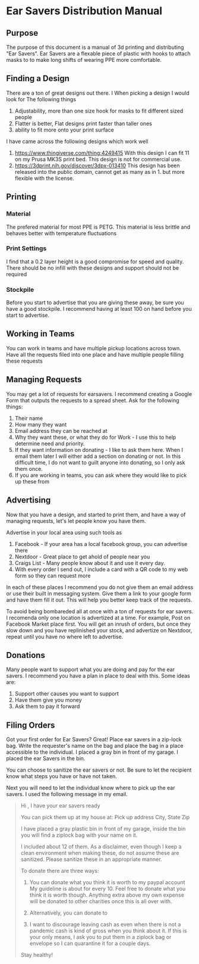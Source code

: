 Ear Savers Distribution Manual
===============================

Purpose
-----------
The purpose of this document is a manual of 3d printing and distributing "Ear Savers". Ear Savers are a flexable piece of plastic with hooks to attach masks
to to make long shifts of wearing PPE more comfortable.

Finding a Design
----------------------
There are a ton of great designs out there. I When picking a design I would look for The following things
1. Adjustability, more than one size hook for masks to fit different sized people
2. Flatter is better, Flat designs print faster than taller ones
3. ability to fit more onto your print surface

I have came across the following designs which work well
1. https://www.thingiverse.com/thing:4249415 With this design I can fit 11 on my Prusa MK3S print bed. This design is not for commercial use.
2. https://3dprint.nih.gov/discover/3dpx-013410 This design has been released into the public domain, cannot get as many as in 1. but more flexible with the license.

Printing
-----------------
### Material
The prefered material for most PPE is PETG. This material is less brittle and behaves better with temperature fluctuations

### Print Settings
I find that a 0.2 layer height is a good compromise for speed and quality. There should be no infill with these designs and support should not be required

### Stockpile
Before you start to advertise that you are giving these away, be sure you have a good stockpile. 
I recommend having at least 100 on hand before you start to advertise.

Working in Teams
-----------------
You can work in teams and have multiple pickup locations across town. Have all the requests filed into one place and have multiple people filling these requests

Managing Requests
---------------------
You may get a lot of requests for earsavers. I recommend creating a Google Form that outputs the requests to a spread sheet. Ask for the following things:
1. Their name
2. How many they want
3. Email address they can be reached at
4. Why they want these, or what they do for Work - I use this to help determine need and priority. 
5. If they want information on donating - I like to ask them here. When I email them later I will either add a section on donating or not. In this difficult time, I do not want to guilt anyone into donating, so I only ask them once.
6. If you are working in teams, you can ask where they would like to pick up these from

Advertising
-----------
Now that you have a design, and started to print them, and have a way of managing requests, let's let people know you have them.

Advertise in your local area using such tools as
1. Facebook - If your area has a local facebook group, you can advertise there
2. Nextdoor - Great place to get ahold of people near you
3. Craigs List - Many people know about it and use it every day.
4. With every order I send out, I include a card with a QR code to my web form so they can request more

In each of these places I recommend you do not give them an email address or use their built in messaging system. 
Give them a link to your google form and have them fill it out. This will help you better keep track of the requests.

To avoid being bombareded all at once with a ton of requests for ear savers. I recomenda only one location is advertized at a time. For example, Post on Facebook Market place first. You will get an inrush of orders, but once they slow down and you have replinished your stock, and advertize on Nextdoor, repeat until you have no where left to advertise.

Donations
----------
Many people want to support what you are doing and pay for the ear savers. I recommend you have a plan in place to deal with this. Some ideas are:
1. Support other causes you want to support
2. Have them give you money
3. Ask them to pay it forward

Filing Orders
-------------
Got your first order for Ear Savers? Great! Place ear savers in a zip-lock bag. Write the requester's name on the bag and place the bag in a place accessible to the individual.
I placed a gray bin in front of my garage. I placed the ear Savers in the bin.

You can choose to sanitize the ear savers or not. Be sure to let the recipient know what steps you have or have not taken.

Next you will need to let the individual know where to pick up the ear savers. I used the following message in my email.

> Hi <Name>, I have your ear savers ready
>
> You can pick them up at my house at:
> Pick up address
> City, State Zip
>
> I have placed a gray plastic bin in front of my garage, inside the bin you will find a ziplock bag with your name on it.
>
> I included about 12 of them. As a disclaimer, even though I keep a clean environment when making these, do not assume these are sanitized. Please sanitize these in an appropriate manner.
>
> To donate there are three ways:
>
> 1) You can donate what you think it is worth to my paypal account <paypal account> My guideline is about <Reasonable amount> for every 10. Feel free to donate what you think it is worth though. Anything extra above my own expense will be donated to other charities once this is all over with.
>
> 2) Alternatively, you can donate to <Cause you want to support>
>
> 3) I want to discourage leaving cash as even when there is not a pandemic cash is kind of gross when you think about it. If this is your only means, I ask you to put them in a ziplock bag or envelope so I can quarantine it for a couple days.
>
> Stay healthy!
